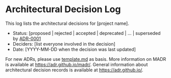 # Architectural Decision Log

This log lists the architectural decisions for [project name].

<!-- adrlog -- Regenerate the content by using "adr-log -i". You can install it via "npm install -g adr-log" -->


* Status: [proposed | rejected | accepted | deprecated | … | superseded by [ADR-0001](0001-Arquitectura-del-sistema.md) <!-- optional -->
* Deciders: [list everyone involved in the decision] <!-- optional -->
* Date: [YYYY-MM-DD when the decision was last updated] <!-- optional -->
<!-- adrlogstop -->

For new ADRs, please use [template.md](template.md) as basis.
More information on MADR is available at <https://adr.github.io/madr/>.
General information about architectural decision records is available at <https://adr.github.io/>.
